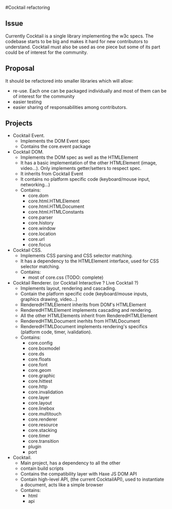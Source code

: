 #Cocktail refactoring

## Issue

Currently Cocktail is a single library implementing the w3c specs. The codebase starts to be big and makes it hard for new contributors
to understand. Cocktail must also be used as one piece but some of its part could be of interest for the community.

## Proposal

It should be refactored into smaller libraries which will allow:
- re-use. Each one can be packaged individually and most of them can be of interest
for the community
- easier testing
- easier sharing of responsabilities among contributors.

## Projects

- Cocktail Event.
    - Implements the DOM Event spec
    - Contains the core.event package
- Cocktail DOM.
    - Implements the  DOM spec as well as the HTMLElement
    - It has a basic implementation of the other HTMLElement (image, video...). Only implements
    getter/setters to respect spec.
    - It inherits from Cocktail Event
    - It contains no platform specific code (keyboard/mouse input, networking...)
    - Contains:
        - core.dom
        - core.html.HTMLElement
        - core.html.HTMLDocument
        - core.html.HTMLConstants
        - core.parser
        - core.history
        - core.window
        - core.location
        - core.url
        - core.focus
- Cocktail CSS. 
    - Implements CSS parsing and CSS selector matching.
    - It has a dependency to the HTMLElement interface, used for CSS selector matching.
    - Contains:
        - most of core.css (TODO: complete)
- Cocktail Renderer. (or Cocktail Interactive ? Live Cocktail ?)
    - Implements layout, rendering and cascading.
    - Contain the platform specific code (keyboard/mouse inputs, graphics drawing, video...)
    - RenderedHTMLElement inherits from DOM's HTMLElement
    - RenderedHTMLElement implements cascading and rendering.
    - All the other HTMLElements inherit from RenderedHTMLElement
    - RenderedHTMLDocument inerhits from HTMLDocument
    - RenderedHTMLDocument implements rendering's specifics (platform code, timer, ivalidation).
    - Contains: 
        - core.config
        - core.boxmodel
        - core.ds
        - core.floats
        - core.font
        - core.geom
        - core.graphic
        - core.hittest
        - core.http
        - core.invalidation
        - core.layer
        - core.layout
        - core.linebox
        - core.multitouch
        - core.renderer
        - core.resource
        - core.stacking
        - core.timer
        - core.transition
        - plugin
        - port
- Cocktail.
    - Main project, has a dependency to all the other
    - contain build scripts
    - Contains the compatibility layer with Haxe JS DOM API
    - Contain high-level API, (the current CocktailAPI), used to instantiate a document, acts like
    a simple browser
    - Contains: 
        - html
        - api

